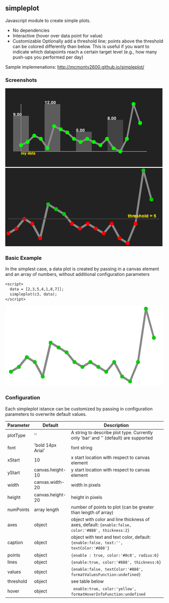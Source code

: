 ## simpleplot
Javascript module to create simple plots.
- No dependencies
- Interactive (hover over data point for value)
- Customizable
Optionally add a threshold line; points above the threshold can be colored differently than below. This is useful if you want to indicate which datapoints reach a certain target level (e.g., how many push-ups you performed per day)

Sample implemenations: http://mcmonty2600.github.io/simpleplot/

### Screenshots

![image failed to load](screenshots/plot1.PNG "An example with two plot types superimposed on same canvas")
![image failed to load](screenshots/plot2.PNG "An example with a threshold line")

### Basic Example

In the simplest case, a data plot is created by passing in a canvas element and an array of numbers, without additional configuration parameters 
```
<script>
  data = [2,3,5,4,1,8,7]];
  simpleplot(c3, data);
</script>
```
![image failed to load](screenshots/plot_plain.PNG "basic plot without parameters and no canvas formatting")

### Configuration 

Each simpleplot istance can be customized by passing in configuration parameters to overwrite default values.

| Parameter | Default | Description |
| ------------- | ------------- | ------------- |
| plotType | '' | A string to describe plot type. Currently only 'bar' and '' (default) are supported |
| font     | 'bold 14px Arial' | font string |
| xStart   | 10               | x start location with respect to canvas element |
| yStart   | canvas.height-10 | y start location with respect to canvas element |
| width    | canvas.width-20  | width in pixels  |
| height   | canvas.height-20 | height in pixels |
| numPoints | array length | number of points to plot (can be greater than length of array) |
| axes | object | object with color and line thickness of axes, default: ```{enable:false, color:'#888', thickness:2}``` |
| caption | object | object with text and text color, default: ```{enable:false, text:'', textColor:'#888'}``` |
| points | object | ```{enable : true, color:'#0c0', radius:6}``` |
| lines | object | ```{enable:true, color:'#888', thickness:6}``` |
| values | object | ```{enable:false, textColor:'#888', formatValuesFunction:undefined}``` |
| threshold | object | see table below |
| hover | object | ``` enable:true, color:'yellow', formatHoverInfoFunction:undefined``` |
